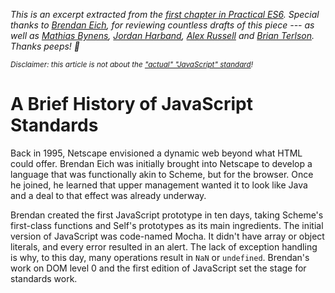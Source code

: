 *This is an excerpt extracted from the [first chapter in Practical ES6][ch1]. Special thanks to [Brendan Eich][be], for reviewing countless drafts of this piece --- as well as [Mathias Bynens][mb], [Jordan Harband][jh], [Alex Russell][aru] and [Brian Terlson][bt]. Thanks peeps! 🎉*

_<sub>Disclaimer: this article is not about the ["actual" "JavaScript" standard][jss]!</sub>_

# A Brief History of JavaScript Standards

Back in 1995, Netscape envisioned a dynamic web beyond what HTML could offer. Brendan Eich was initially brought into Netscape to develop a language that was functionally akin to Scheme, but for the browser. Once he joined, he learned that upper management wanted it to look like Java and a deal to that effect was already underway.

Brendan created the first JavaScript prototype in ten days, taking Scheme's first-class functions and Self's prototypes as its main ingredients. The initial version of JavaScript was code-named Mocha. It didn't have array or object literals, and every error resulted in an alert. The lack of exception handling is why, to this day, many operations result in `NaN` or `undefined`. Brendan's work on DOM level 0 and the first edition of JavaScript set the stage for standards work.

[ch1]: /books/practical-es6/chapters/1 "Read the first chapter of Practical ES6 online"
[be]: https://twitter.com/BrendanEich "@BrendanEich on Twitter"
[bt]: https://twitter.com/bterlson "@bterlson on Twitter"
[aru]: https://twitter.com/slightlylate "@slightlylate on Twitter"
[jh]: https://twitter.com/ljharb "@ljharb on Twitter"
[jss]: https://blog.whatwg.org/javascript "Read about the JavaScript standard here."
[mb]: https://twitter.com/mathias "@mathias on Twitter"
